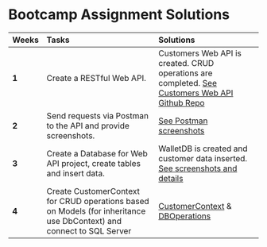 # Bootcamp Assignment Solutions

| **Weeks** | **Tasks**                                                                                                            | **Solutions**                                                                                                                                                                                                                                                                                           |
| :-------- | :------------------------------------------------------------------------------------------------------------------- | :------------------------------------------------------------------------------------------------------------------------------------------------------------------------------------------------------------------------------------------------------------------------------------------------------ |
| **1**     | Create a RESTful Web API.                                                                                            | Customers Web API is created. CRUD operations are completed. [See Customers Web API Github Repo](https://github.com/AKBANK-Patika-FullStack-Bootcamp/SedaDemir-Homeworks/tree/main/Homework1/CustomersWebAPI/CustomersWebAPI)                                                                           |
| **2**     | Send requests via Postman to the API and provide screenshots.                                                        | [See Postman screenshots](https://github.com/AKBANK-Patika-FullStack-Bootcamp/SedaDemir-Homeworks/tree/main/Homework2)                                                                                                                                                                                  |
| **3**     | Create a Database for Web API project, create tables and insert data.                                                | WalletDB is created and customer data inserted. [See screenshots and details](https://github.com/AKBANK-Patika-FullStack-Bootcamp/SedaDemir-Homeworks/tree/main/Homework-3)                                                                                                                             |
| **4**     | Create CustomerContext for CRUD operations based on Models (for inheritance use DbContext) and connect to SQL Server | [CustomerContext](https://github.com/AKBANK-Patika-FullStack-Bootcamp/SedaDemir-Homeworks/blob/main/Homework-4/EFLibCore/CustomerContext.cs) & [DBOperations](https://github.com/AKBANK-Patika-FullStack-Bootcamp/SedaDemir-Homeworks/blob/main/Homework-4/CustomersWebAPI/Controllers/DBOperations.cs) |
